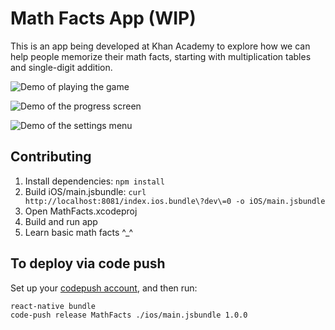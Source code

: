 # Math Facts App (WIP)
This is an app being developed at Khan Academy to explore how we can help people memorize their math facts, starting with multiplication tables and single-digit addition.

![Demo of playing the game](https://raw.github.com/Khan/math-facts/master/screenshots/demo-play-the-game.gif)

![Demo of the progress screen](https://raw.github.com/Khan/math-facts/master/screenshots/demo-progress.gif)

![Demo of the settings menu](https://raw.github.com/Khan/math-facts/master/screenshots/demo-settings.gif)

## Contributing
1. Install dependencies: `npm install`
2. Build iOS/main.jsbundle: `curl http://localhost:8081/index.ios.bundle\?dev\=0 -o iOS/main.jsbundle`
3. Open MathFacts.xcodeproj
4. Build and run app
5. Learn basic math facts ^_^

## To deploy via code push
Set up your [codepush account](http://microsoft.github.io/code-push/index.html#getting_started), and then run:
```
react-native bundle
code-push release MathFacts ./ios/main.jsbundle 1.0.0
```

